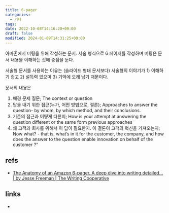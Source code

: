 ```yaml
---
title: 6-pager
categories:
  - 기타
tags: 
date: 2022-10-08T14:16:20+09:00
draft: false
modified: 2024-01-09T14:31:25+09:00
---
```

아마존에서 미팅을 위해 작성하는 문서. 서술 형식으로 6 페이지를 작성하며 미팅은 문서 내용을 이해하는 것에 중점을 둔다. 

서술형 문서를 사용하는 이유는 (슬라이드 형태 문서보다) 서술형의 이야기가 1) 이해하기 쉽고 2) 설득력 있으며 3) 기억에 오래 남기 때문이다.

문서의 내용은
1) 배경 문제 질문; The context or question
2) 답을 내기 위한 접근(누가, 어떤 방법으로, 결론); Approaches to answer the question- by whom, by which method, and their conclusions.
3) 기존의 접근과 어떻게 다른지; How is your attempt at answering the question different or the same form previous approaches
4) 왜 고객과 회사를 위해서 이 답이 필요한지. 이 결론이 고객의 혁신을 가져오는지; Now what? - that is, what’s in it for the customer, the company, and how does the answer to the question enable innovation on behalf of the customer ?“



## refs
- [The Anatomy of an Amazon 6-pager. A deep dive into writing detailed… | by Jesse Freeman | The Writing Cooperative](https://writingcooperative.com/the-anatomy-of-an-amazon-6-pager-fc79f31a41c9)


## links
- 
